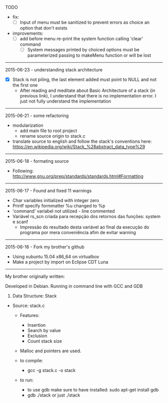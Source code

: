 TODO
* fix:
  * [ ] Input of menu must be sanitized to prevent errors as choice an option that don't exists
* improvements:
  * [ ] add before menu re-print the system function calling 'clear' command
    * [ ] System messages printed by choiced options must be parameterized passing to makeMenu function or will be lost

_________________________________________________________________________

2015-06-23 - understanding stack architecture
* [x] Stack is not piling, the last element added must point to NULL and not the first one
  * After reading and meditate about Basic Architecture of a stack (in previous link), I understand that
there is no implementation error. I just not fully understand the implementation

_________________________________________________________________________

2015-06-21 - some refactoring
* modularization
  * add main file to root project
  * rename source origin to stack.c
* translate source to english and follow the stack's conventions here: https://en.wikipedia.org/wiki/Stack_%28abstract_data_type%29

_________________________________________________________________________

2015-06-18 - formating source
* Following:  http://www.gnu.org/prep/standards/standards.html#Formatting
  
_________________________________________________________________________

2015-06-17 - Found and fixed 11 warnings

* Char variables initialized with integer zero
* Printf specify formmatter %u changed to %p
* 'command' variabel not utilized - line commented
* Variável rs_scn criada para recepção dos retornos das funções: system e scanf
  * Impressão do resultado desta variável ao final da execução do programa por mera conveniência afim de evitar warning

_________________________________________________________________________


2015-06-16 - Fork my brother's github 
* Using xubuntu 15.04 x86_64 on virtualbox
* Make a project by import on Eclipse CDT Luna

_________________________________________________________________________
My brother originally written:

Developed in Debian. Running in command line with GCC and GDB 

1) Data Structure: Stack
* Source: stack.c
  * Features:
    * Insertion
  	* Search by value
  	* Exclusion
  	* Count stack size
  * Malloc and pointers are used. 

  * to compile:
    * gcc -g stack.c -o stack

  * to run:
    * to use gdb make sure to have installed: sudo apt-get install gdb
    * gdb ./stack  or just ./stack 

